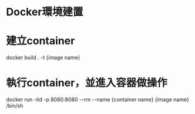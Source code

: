 # Docker環境建置

# 建立container
docker build . -t {image name}

# 執行container，並進入容器做操作
docker run -itd -p 8080:8080 --rm --name {container name} {image name}  /bin/sh